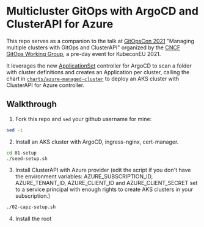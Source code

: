 # Multicluster GitOps with ArgoCD and ClusterAPI for Azure

This repo serves as a companion to the talk at [GitOpsCon 2021](https://hopin.com/events/gitops-con) "Managing multiple clusters with GitOps and ClusterAPI" organized by the [CNCF GitOps Working Group](https://github.com/gitops-working-group/gitops-working-group), a pre-day event for KubeconEU 2021.

It leverages the new [ApplicationSet](https://argoproj.github.io/argo-cd/user-guide/application-set/) controller for ArgoCD to scan a folder with cluster definitions and creates an Application per cluster, calling the chart in [`charts/azure-managed-cluster`](charts/azure-managed-cluster) to deploy an AKS cluster with ClusterAPI for Azure controller.

## Walkthrough

1. Fork this repo and `sed` your github username for mine:

```bash
sed -i 
```

2. Install an AKS cluster with ArgoCD, ingress-nginx, cert-manager.

```bash
cd 01-setup
./seed-setup.sh
```

3. Install ClusterAPI with Azure provider (edit the script if you don't have the environment variables: AZURE_SUBSCRIPTION_ID, AZURE_TENANT_ID, AZURE_CLIENT_ID and AZURE_CLIENT_SECRET set to a service principal with enough rights to create AKS clusters in your subscription.)

```bash
./02-capz-setup.sh
```

4. Install the root 